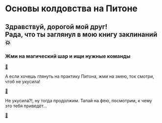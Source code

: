 # Основы колдовства на Питоне

## Здравствуй, дорогой мой друг! <br> Рада, что ты заглянул в мою книгу заклинаний :boom: 

### Жми на магический шар и ищи нужные команды

[:crystal_ball:](команды.txt "Ахалай-махалай!")

А если хочешь глянуть на практику Питона, жми на змею, ток смотри, чтоб не укусила!

[:snake:](https://github.com/Barbara-S5/Python/blob/main/first%20topic%20of%20python.py "S-s-s")

Не укусила?!, ну тогда продолжим. Тапай на фею, посмотрим, к чему это тебя приведёт...

[:fairy:](https://github.com/Barbara-S5/Python/blob/main/second%20topic%20of%20python.py "Пуф-ф-ф")
